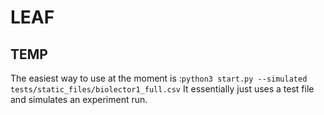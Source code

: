 # LEAF



## TEMP
The easiest way to use at the moment is :`python3 start.py --simulated tests/static_files/biolector1_full.csv`
It essentially just uses a test file and simulates an experiment run.

